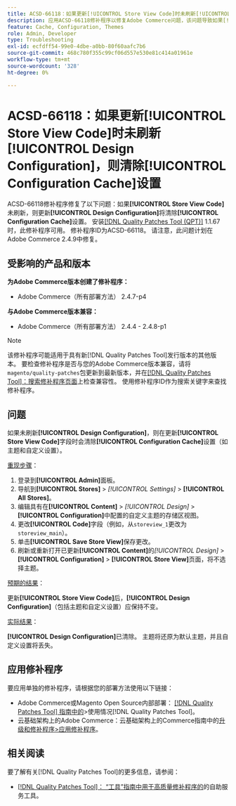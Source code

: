 ```yaml
---
title: ACSD-66118：如果更新[!UICONTROL Store View Code]时未刷新[!UICONTROL Design Configuration]，则清除[!UICONTROL Configuration Cache]设置
description: 应用ACSD-66118修补程序以修复Adobe Commerce问题，该问题导致如果[!UICONTROL Store View Code]未正确刷新，则更新[!UICONTROL Design Configuration]将清除[!UICONTROL Configuration Cache]（主题和自定义设置）。
feature: Cache, Configuration, Themes
role: Admin, Developer
type: Troubleshooting
exl-id: ecfdff54-99e0-4dbe-a0bb-80f60aafc7b6
source-git-commit: 468c780f355c99cf06d557e530e81c414a01961e
workflow-type: tm+mt
source-wordcount: '328'
ht-degree: 0%

---
```


# ACSD-66118：如果更新&#x200B;**[!UICONTROL Store View Code]**&#x200B;时未刷新&#x200B;**[!UICONTROL Design Configuration]**，则清除&#x200B;**[!UICONTROL Configuration Cache]**&#x200B;设置

ACSD-66118修补程序修复了以下问题：如果&#x200B;**[!UICONTROL Store View Code]**&#x200B;未刷新，则更新&#x200B;**[!UICONTROL Design Configuration]**&#x200B;将清除&#x200B;**[!UICONTROL Configuration Cache]**&#x200B;设置。 安装[[!DNL Quality Patches Tool (QPT)]](/help/tools/quality-patches-tool/quality-patches-tool-to-self-serve-quality-patches.md) 1.1.67时，此修补程序可用。 修补程序ID为ACSD-66118。 请注意，此问题计划在Adobe Commerce 2.4.9中修复。

## 受影响的产品和版本

**为Adobe Commerce版本创建了修补程序：**

* Adobe Commerce（所有部署方法） 2.4.7-p4

**与Adobe Commerce版本兼容：**

* Adobe Commerce（所有部署方法） 2.4.4 - 2.4.8-p1

>[!NOTE]
>
>该修补程序可能适用于具有新[!DNL Quality Patches Tool]发行版本的其他版本。 要检查修补程序是否与您的Adobe Commerce版本兼容，请将`magento/quality-patches`包更新到最新版本，并在[[!DNL Quality Patches Tool]：搜索修补程序页面](https://experienceleague.adobe.com/tools/commerce-quality-patches/index.html)上检查兼容性。 使用修补程序ID作为搜索关键字来查找修补程序。

## 问题

如果未刷新&#x200B;**[!UICONTROL Design Configuration]**，则在更新&#x200B;**[!UICONTROL Store View Code]**&#x200B;字段时会清除&#x200B;**[!UICONTROL Configuration Cache]**&#x200B;设置（如主题和自定义设置）。

<u>重现步骤</u>：

1. 登录到&#x200B;**[!UICONTROL Admin]**&#x200B;面板。
2. 导航到&#x200B;**[!UICONTROL Stores]** > *[!UICONTROL Settings]* > **[!UICONTROL All Stores]**。
3. 编辑具有在&#x200B;**[!UICONTROL Content]** > *[!UICONTROL Design]* > **[!UICONTROL Configuration]**&#x200B;中配置的自定义主题的存储区视图。
4. 更改&#x200B;**[!UICONTROL Code]**&#x200B;字段（例如，从`storeview_1`更改为`storeview_main`）。
5. 单击&#x200B;**[!UICONTROL Save Store View]**&#x200B;保存更改。
6. 刷新或重新打开已更新&#x200B;**[!UICONTROL Content]**&#x200B;的&#x200B;*[!UICONTROL Design]* > **[!UICONTROL Configuration]** > **[!UICONTROL Store View]**&#x200B;页面，将不选择主题。

<u>预期的结果</u>：

更新&#x200B;**[!UICONTROL Store View Code]**&#x200B;后，**[!UICONTROL Design Configuration]**（包括主题和自定义设置）应保持不变。

<u>实际结果</u>：

**[!UICONTROL Design Configuration]**&#x200B;已清除。 主题将还原为默认主题，并且自定义设置将丢失。

## 应用修补程序

要应用单独的修补程序，请根据您的部署方法使用以下链接：

* Adobe Commerce或Magento Open Source内部部署： [[!DNL Quality Patches Tool] 指南中的](/help/tools/quality-patches-tool/usage.md)>使用情况[!DNL Quality Patches Tool]。
* 云基础架构上的Adobe Commerce：云基础架构上的Commerce指南中的[升级和修补程序>应用修补程序](https://experienceleague.adobe.com/docs/commerce-cloud-service/user-guide/develop/upgrade/apply-patches.html)。

## 相关阅读

要了解有关[!DNL Quality Patches Tool]的更多信息，请参阅：

* [[!DNL Quality Patches Tool]： “工具”指南中用于高质量修补程序的](/help/tools/quality-patches-tool/quality-patches-tool-to-self-serve-quality-patches.md)的自助服务工具。
